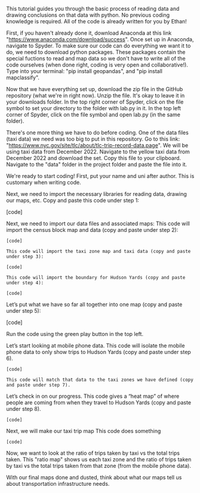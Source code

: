 This tutorial guides you through the basic process of reading data and drawing conclusions on that data with python. 
No previous coding knowledge is required. All of the code is already written for you by Ethan!

First, if you haven't already done it, download Anaconda at this link "https://www.anaconda.com/download/success".
Once set up in Anaconda, navigate to Spyder.
To make sure our code can do everything we want it to do, we need to download python packages.
    These packages contain the special fuctions to read and map data so we don't have to write all of the code ourselves (when done right, coding is very open and collaborative!).
Type into your terminal:
    "pip install geopandas", and 
    "pip install mapclassify".

Now that we have everything set up, download the zip file in the GitHub repository (what we're in right now).
Unzip the file. It's okay to leave it in your downloads folder.
In the top right corner of Spyder, click on the file symbol to set your directory to the folder with lab.py in it.
In the top left corner of Spyder, click on the file symbol and open lab.py (in the same folder).

There's one more thing we have to do before coding. One of the data files (taxi data) we need was too big to put in this repository.
Go to this link: "https://www.nyc.gov/site/tlc/about/tlc-trip-record-data.page". 
We will be using taxi data from December 2022. Navigate to the yellow taxi data from December 2022 and download the set. 
Copy this file to your clipboard. Navigate to the "data" folder in the project folder and paste the file into it. 

We're ready to start coding! 
First, put your name and uni after author. This is customary when writing code. 

Next, we need to import the necessary libraries for reading data, drawing our maps, etc.
Copy and paste this code under step 1:

[code]

Next, we need to import our data files and associated maps:
    This code will import the census block map and data (copy and paste under step 2):
    
    [code]
        
    This code will import the taxi zone map and taxi data (copy and paste under step 3):
    
    [code]
        
    This code will import the boundary for Hudson Yards (copy and paste under step 4):
    
    [code]

Let’s put what we have so far all together into one map (copy and paste under step 5):

[code] 
    
Run the code using the green play button in the top left. 

Let’s start looking at mobile phone data. 
    This code will isolate the mobile phone data to only show trips to Hudson Yards (copy and paste under step 6).
    
    [code]
        
    This code will match that data to the taxi zones we have defined (copy and paste under step 7). 

Let’s check in on our progress.
    This code gives a “heat map” of where people are coming from when they travel to Hudson Yards (copy and paste under step 8). 
    
    [code]

Next, we will make our taxi trip map
    This code does something

    [code]

Now, we want to look at the ratio of trips taken by taxi vs the total trips taken.
    This "ratio map" shows us each taxi zone and the ratio of trips taken by taxi vs the total trips taken from that zone (from the mobile phone data).




With our final maps done and dusted, think about what our maps tell us about transportation infrastructure needs.



    

